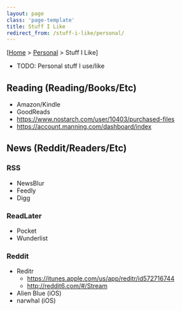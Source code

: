 ```yaml
---
layout: page
class: 'page-template'
title: Stuff I Like
redirect_from: /stuff-i-like/personal/
---
```


[[Home](/) > [Personal](/personal/) > Stuff I Like]

* TODO: Personal stuff I use/like

## Reading (Reading/Books/Etc)

* Amazon/Kindle
* GoodReads
* https://www.nostarch.com/user/10403/purchased-files
* https://account.manning.com/dashboard/index

## News (Reddit/Readers/Etc)

### RSS

* NewsBlur
* Feedly
* Digg

### ReadLater

* Pocket
* Wunderlist

### Reddit

* Reditr
  * https://itunes.apple.com/us/app/reditr/id572716744
  * http://reddit6.com/#/Stream
* Alien Blue (iOS)
* narwhal (iOS)